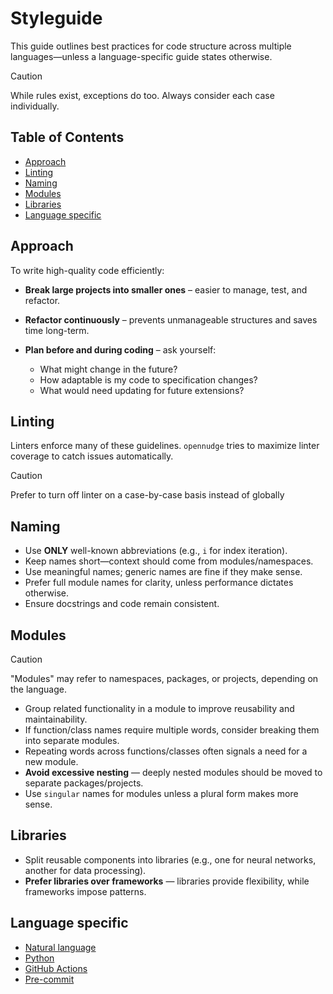 <!--
SPDX-FileCopyrightText: © 2025 open-nudge <https://github.com/open-nudge>
SPDX-FileContributor: szymonmaszke <github@maszke.co>

SPDX-License-Identifier: Apache-2.0
-->

# Styleguide

This guide outlines best practices for code structure across multiple
languages—unless a language-specific guide states otherwise.

> [!CAUTION]
> While rules exist, exceptions do too. Always consider each case individually.

## Table of Contents

- [Approach](#approach)
- [Linting](#linting)
- [Naming](#naming)
- [Modules](#modules)
- [Libraries](#libraries)
- [Language specific](#language-specific)

## Approach

To write high-quality code efficiently:

- __Break large projects into smaller ones__ – easier to manage, test, and refactor.

- __Refactor continuously__ – prevents unmanageable structures and saves time long-term.

- __Plan before and during coding__ – ask yourself:

    - What might change in the future?
    - How adaptable is my code to specification changes?
    - What would need updating for future extensions?

## Linting

Linters enforce many of these guidelines.
`opennudge` tries to maximize linter coverage to catch issues automatically.

> [!CAUTION]
> Prefer to turn off linter on a case-by-case basis instead of globally

## Naming

- Use __ONLY__ well-known abbreviations (e.g., `i` for index iteration).
- Keep names short—context should come from modules/namespaces.
- Use meaningful names; generic names are fine if they make sense.
- Prefer full module names for clarity, unless performance dictates otherwise.
- Ensure docstrings and code remain consistent.

## Modules

> [!CAUTION]
> "Modules" may refer to namespaces, packages, or projects,
> depending on the language.

- Group related functionality in a module to improve reusability and maintainability.
- If function/class names require multiple words, consider
    breaking them into separate modules.
- Repeating words across functions/classes often signals a need
    for a new module.
- __Avoid excessive nesting__ — deeply nested modules should be moved to
    separate packages/projects.
- Use `singular` names for modules unless a plural form makes more sense.

## Libraries

- Split reusable components into libraries (e.g., one for neural networks,
    another for data processing).
- __Prefer libraries over frameworks__ — libraries provide flexibility,
    while frameworks impose patterns.

## Language specific

- [Natural language](natural-language.md)
- [Python](python.md)
- [GitHub Actions](github-actions.md)
- [Pre-commit](pre-commit.md)
